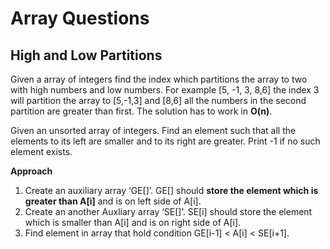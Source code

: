 # Array Questions

## High and Low Partitions

Given a array of integers find the index which partitions the array to two with high numbers and low numbers. For example [5, -1, 3, 8,6] the index 3 will partition the array to [5,-1,3] and [8,6] all the numbers in the second partition are greater than first. The solution has to work in **O(n)**.



Given an unsorted array of integers. Find an element such that all the elements to its left are smaller and to its right are greater. Print -1 if no such element exists.

**Approach**

1. Create an auxiliary array ‘GE[]’. GE[] should **store the element which is greater than A[i]** and is on left side of A[i].
2. Create an another Auxliary array ‘SE[]’. SE[i] should store the element which is smaller than A[i] and is on right side of A[i].
3. Find element in array that hold condition GE[i-1] < A[i] < SE[i+1].



